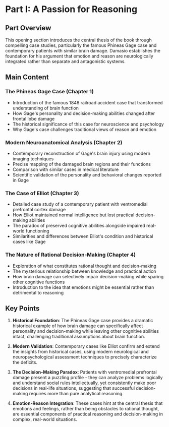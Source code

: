 # Part I: A Passion for Reasoning

## Part Overview
This opening section introduces the central thesis of the book through compelling case studies, particularly the famous Phineas Gage case and contemporary patients with similar brain damage. Damasio establishes the foundation for his argument that emotion and reason are neurologically integrated rather than separate and antagonistic systems.

## Main Content

### The Phineas Gage Case (Chapter 1)
- Introduction of the famous 1848 railroad accident case that transformed understanding of brain function
- How Gage's personality and decision-making abilities changed after frontal lobe damage
- The historical significance of this case for neuroscience and psychology
- Why Gage's case challenges traditional views of reason and emotion

### Modern Neuroanatomical Analysis (Chapter 2)
- Contemporary reconstruction of Gage's brain injury using modern imaging techniques
- Precise mapping of the damaged brain regions and their functions
- Comparison with similar cases in medical literature
- Scientific validation of the personality and behavioral changes reported in Gage

### The Case of Elliot (Chapter 3)
- Detailed case study of a contemporary patient with ventromedial prefrontal cortex damage
- How Elliot maintained normal intelligence but lost practical decision-making abilities
- The paradox of preserved cognitive abilities alongside impaired real-world functioning
- Similarities and differences between Elliot's condition and historical cases like Gage

### The Nature of Rational Decision-Making (Chapter 4)
- Exploration of what constitutes rational thought and decision-making
- The mysterious relationship between knowledge and practical action
- How brain damage can selectively impair decision-making while sparing other cognitive functions
- Introduction to the idea that emotions might be essential rather than detrimental to reasoning

## Key Points

1. **Historical Foundation**: The Phineas Gage case provides a dramatic historical example of how brain damage can specifically affect personality and decision-making while leaving other cognitive abilities intact, challenging traditional assumptions about brain function.

2. **Modern Validation**: Contemporary cases like Elliot confirm and extend the insights from historical cases, using modern neurological and neuropsychological assessment techniques to precisely characterize the deficits.

3. **The Decision-Making Paradox**: Patients with ventromedial prefrontal damage present a puzzling profile - they can analyze problems logically and understand social rules intellectually, yet consistently make poor decisions in real-life situations, suggesting that successful decision-making requires more than pure analytical reasoning.

4. **Emotion-Reason Integration**: These cases hint at the central thesis that emotions and feelings, rather than being obstacles to rational thought, are essential components of practical reasoning and decision-making in complex, real-world situations.